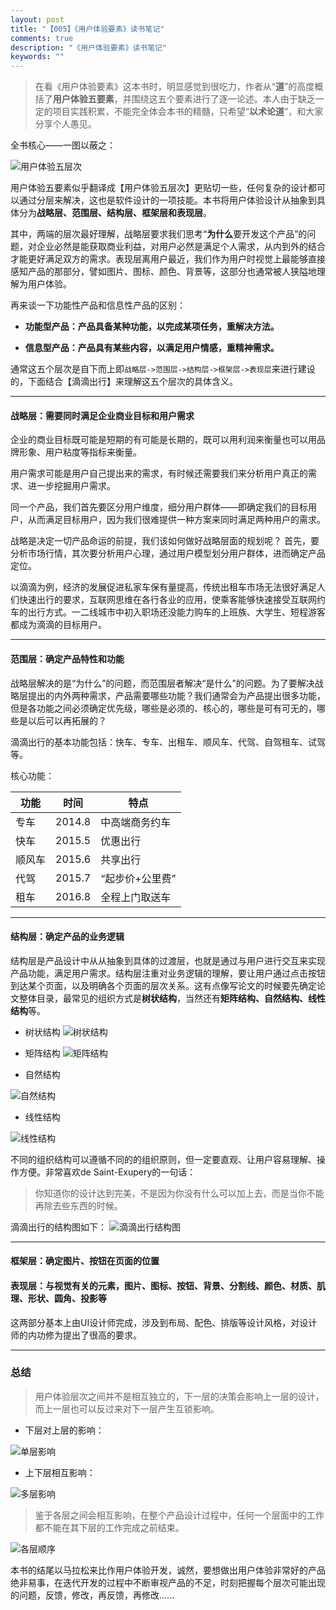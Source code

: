 ```yaml
---
layout: post
title: "【005】《用户体验要素》读书笔记"
comments: true
description: "《用户体验要素》读书笔记"
keywords: ""
---
```

>在看《用户体验要素》这本书时，明显感觉到很吃力，作者从“**道**”的高度概括了**用户体验五要素**，并围绕这五个要素进行了逐一论述。本人由于缺乏一定的项目实践积累，不能完全体会本书的精髓，只希望“**以术论道**”，和大家分享个人愚见。

全书核心——一图以蔽之：

![用户体验五层次](http://img.blog.csdn.net/20170504140701541?watermark/2/text/aHR0cDovL2Jsb2cuY3Nkbi5uZXQvYWNlbGl0/font/5a6L5L2T/fontsize/400/fill/I0JBQkFCMA==/dissolve/70/gravity/SouthEast)

用户体验五要素似乎翻译成【用户体验五层次】更贴切一些，任何复杂的设计都可以通过分层来解决，这也是软件设计的一项技能。本书将用户体验设计从抽象到具体分为**战略层、范围层、结构层、框架层和表现层**。

其中，两端的层次最好理解，战略层要求我们思考“**为什么**要开发这个产品”的问题，对企业必然是能获取商业利益，对用户必然是满足个人需求，从内到外的结合才能更好满足双方的需求。表现层离用户最近，我们作为用户时视觉上最能够直接感知产品的那部分，譬如图片、图标、颜色、背景等，这部分也通常被人狭隘地理解为用户体验。

再来谈一下功能性产品和信息性产品的区别：

 - **功能型产品：产品具备某种功能，以完成某项任务，重解决方法。**

 - **信息型产品：产品具有某些内容，以满足用户情感，重精神需求。**

通常这五个层次是自下而上即`战略层->范围层->结构层->框架层->表现层`来进行建设的，下面结合【滴滴出行】来理解这五个层次的具体含义。

----
#### 战略层：需要同时满足企业商业目标和用户需求
企业的商业目标既可能是短期的有可能是长期的，既可以用利润来衡量也可以用品牌形象、用户粘度等指标来衡量。

用户需求可能是用户自己提出来的需求，有时候还需要我们来分析用户真正的需求、进一步挖掘用户需求。

同一个产品，我们首先要区分用户维度，细分用户群体——即确定我们的目标用户，从而满足目标用户，因为我们很难提供一种方案来同时满足两种用户的需求。

战略是决定一切产品命运的前提，我们该如何做好战略层面的规划呢？
首先，要分析市场行情，其次要分析用户心理，通过用户模型划分用户群体，进而确定产品定位。

以滴滴为例，经济的发展促进私家车保有量提高，传统出租车市场无法很好满足人们快速出行的要求，互联网思维在各行各业的应用，使乘客能够快速接受互联网约车的出行方式。一二线城市中初入职场还没能力购车的上班族、大学生、短程游客都成为滴滴的目标用户。

----
#### 范围层：确定产品特性和功能
战略层解决的是“为什么”的问题，而范围层者解决“是什么”的问题。为了要解决战略层提出的内外两种需求，产品需要哪些功能？我们通常会为产品提出很多功能，但是各功能之间必须确定优先级，哪些是必须的、核心的，哪些是可有可无的，哪些是以后可以再拓展的？

滴滴出行的基本功能包括：快车、专车、出租车、顺风车、代驾、自驾租车、试驾等。

核心功能：

|  功能  |  时间 |  特点 |
|--|--|--|
|专车|2014.8|中高端商务约车|
|快车|2015.5|优惠出行|
|顺风车|2015.6|共享出行|
|代驾|2015.7|“起步价+公里费”|
|租车|2016.8|全程上门取送车|


----------

#### 结构层：确定产品的业务逻辑
结构层是产品设计中从从抽象到具体的过渡层，也就是通过与用户进行交互来实现产品功能，满足用户需求。结构层注重对业务逻辑的理解，要让用户通过点击按钮到达某个页面，以及明确各个页面的层次关系。这有点像写论文的时候要先确定论文整体目录，最常见的组织方式是**树状结构**，当然还有**矩阵结构、自然结构、线性结构**等。

 - 树状结构
![树状结构](http://img.blog.csdn.net/20170504163242364?watermark/2/text/aHR0cDovL2Jsb2cuY3Nkbi5uZXQvYWNlbGl0/font/5a6L5L2T/fontsize/400/fill/I0JBQkFCMA==/dissolve/70/gravity/SouthEast)

 - 矩阵结构
![矩阵结构](http://img.blog.csdn.net/20170504163353963?watermark/2/text/aHR0cDovL2Jsb2cuY3Nkbi5uZXQvYWNlbGl0/font/5a6L5L2T/fontsize/400/fill/I0JBQkFCMA==/dissolve/70/gravity/SouthEast)

 - 自然结构

![自然结构](http://img.blog.csdn.net/20170504163455880?watermark/2/text/aHR0cDovL2Jsb2cuY3Nkbi5uZXQvYWNlbGl0/font/5a6L5L2T/fontsize/400/fill/I0JBQkFCMA==/dissolve/70/gravity/SouthEast)

- 线性结构

![线性结构](http://img.blog.csdn.net/20170504163522568?watermark/2/text/aHR0cDovL2Jsb2cuY3Nkbi5uZXQvYWNlbGl0/font/5a6L5L2T/fontsize/400/fill/I0JBQkFCMA==/dissolve/70/gravity/SouthEast)

不同的组织结构可以遵循不同的的组织原则，但一定要直观、让用户容易理解、操作方便。非常喜欢de Saint-Exupery的一句话：
>你知道你的设计达到完美，不是因为你没有什么可以加上去，而是当你不能再除去些东西的时候。

滴滴出行的结构图如下：
![滴滴出行结构图](http://img.blog.csdn.net/20170504173052243?watermark/2/text/aHR0cDovL2Jsb2cuY3Nkbi5uZXQvYWNlbGl0/font/5a6L5L2T/fontsize/400/fill/I0JBQkFCMA==/dissolve/70/gravity/SouthEast)


----------
#### 框架层：确定图片、按钮在页面的位置

#### 表现层：与视觉有关的元素，图片、图标、按钮、背景、分割线、颜色、材质、肌理、形状、圆角、投影等

这两部分基本上由UI设计师完成，涉及到布局、配色、排版等设计风格，对设计师的内功修为提出了很高的要求。


----------


### 总结

>用户体验层次之间并不是相互独立的，下一层的决策会影响上一层的设计，而上一层也可以反过来对下一层产生互锁影响。

 - 下层对上层的影响：

![单层影响](http://img.blog.csdn.net/20170504175522434?watermark/2/text/aHR0cDovL2Jsb2cuY3Nkbi5uZXQvYWNlbGl0/font/5a6L5L2T/fontsize/400/fill/I0JBQkFCMA==/dissolve/70/gravity/SouthEast)

 

 - 上下层相互影响：

![多层影响](http://img.blog.csdn.net/20170504175547981?watermark/2/text/aHR0cDovL2Jsb2cuY3Nkbi5uZXQvYWNlbGl0/font/5a6L5L2T/fontsize/400/fill/I0JBQkFCMA==/dissolve/70/gravity/SouthEast)

>鉴于各层之间会相互影响，在整个产品设计过程中，任何一个层面中的工作都不能在其下层的工作完成之前结束。

![各层顺序](http://img.blog.csdn.net/20170504180223205?watermark/2/text/aHR0cDovL2Jsb2cuY3Nkbi5uZXQvYWNlbGl0/font/5a6L5L2T/fontsize/400/fill/I0JBQkFCMA==/dissolve/70/gravity/SouthEast)

本书的结尾以马拉松来比作用户体验开发，诚然，要想做出用户体验非常好的产品绝非易事，在迭代开发的过程中不断审视产品的不足，时刻把握每个层次可能出现的问题，反馈，修改，再反馈，再修改......
